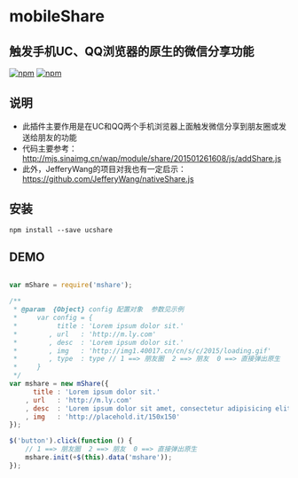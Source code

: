 # mobileShare

## 触发手机UC、QQ浏览器的原生的微信分享功能

[![npm](https://img.shields.io/npm/v/ucshare.svg?style=flat-square)](https://www.npmjs.com/package/ucshare)
[![npm](https://img.shields.io/npm/dt/ucshare.svg?style=flat-square)](https://www.npmjs.com/package/ucshare)
 

## 说明

* 此插件主要作用是在UC和QQ两个手机浏览器上面触发微信分享到朋友圈或发送给朋友的功能
* 代码主要参考：http://mjs.sinaimg.cn/wap/module/share/201501261608/js/addShare.js
* 此外，JefferyWang的项目对我也有一定启示：https://github.com/JefferyWang/nativeShare.js

## 安装

```
npm install --save ucshare
```

## DEMO

```javascript

var mShare = require('mshare');

/**
 * @param  {Object} config 配置对象  参数见示例
 *     var config = {
 *          title : 'Lorem ipsum dolor sit.'
 *        , url   : 'http://m.ly.com'
 *        , desc  : 'Lorem ipsum dolor sit.'
 *        , img   : 'http://img1.40017.cn/cn/s/c/2015/loading.gif'
 *        , type  : type // 1 ==> 朋友圈  2 ==> 朋友  0 ==> 直接弹出原生
 *     }
 */
var mshare = new mShare({
      title : 'Lorem ipsum dolor sit.'
    , url   : 'http://m.ly.com'
    , desc  : 'Lorem ipsum dolor sit amet, consectetur adipisicing elit. Quaerat inventore minima voluptates.'
    , img   : 'http://placehold.it/150x150'
});

$('button').click(function () {
    // 1 ==> 朋友圈  2 ==> 朋友  0 ==> 直接弹出原生
    mshare.init(+$(this).data('mshare'));
});


```